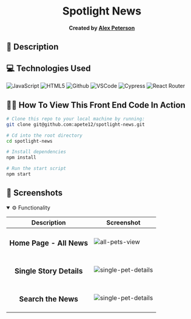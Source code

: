 <div align="center">

# Spotlight News
**Created by [Alex Peterson](https://www.linkedin.com/in/alexandra-peterson-245b65145/)**

</div>

## 📝 Description


## 💻 Technologies Used
  
![JavaScript](https://img.shields.io/badge/-JavaScript-05122A?style=flat&logo=javascript) 
![HTML5](https://img.shields.io/badge/-HTML5-05122A?style=flat&logo=html5)
![Github](https://img.shields.io/badge/-GitHub-05122A?style=flat&logo=github)
![VSCode](https://img.shields.io/badge/-VS_Code-05122A?style=flat&logo=visualstudio)
![Cypress](https://img.shields.io/badge/-Cypress-05122A?style=flat&logo=cypress)
![React Router](https://img.shields.io/badge/-React_Router-05122A?style=flat&logo=reactrouter)


## 🧑‍💻 How To View This Front End Code In Action

```bash
# Clone this repo to your local machine by running:
git clone git@github.com:apete12/spotlight-news.git

# Cd into the root directory 
cd spotlight-news

# Install dependencies 
npm install

# Run the start script
npm start
```

## 📸 Screenshots
<details open>
  <summary> ⚙️ Functionality </summary>
  
  | Description | Screenshot |
  |------------ | -----------|
  | <h3 align="center">Home Page - All News | ![all-pets-view](https://github.com/aliceabarca/petbook-be/assets/104571445/c4e4da38-d5ea-4e0a-8352-823ecc40d24f)
  | <h3 align="center">Single Story Details | ![single-pet-details](https://github.com/aliceabarca/petbook-be/assets/104571445/d6be5802-0530-475b-aa42-7e852a45dcf9)
   | <h3 align="center">Search the News | ![single-pet-details](https://github.com/aliceabarca/petbook-be/assets/104571445/ce65bad5-c577-4255-8f93-709848801054)


</details>


